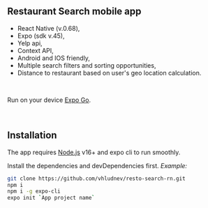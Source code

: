 ## Restaurant Search mobile app

- React Native (v.0.68),
- Expo (sdk v.45),
- Yelp api,
- Context API,
- Android and IOS friendly,
- Multiple search filters and sorting opportunities, 
- Distance to restaurant based on user's geo location calculation.

<br />

Run on your device [Expo Go](https://expo.dev/@vjappcoder/react-native-restaurant-app?serviceType=classic&distribution=expo-go).

<br/>

## Installation

The app requires [Node.js](https://nodejs.org/) v16+ and expo cli to run smoothly.

Install the dependencies and devDependencies first. _Example:_

```sh
git clone https://github.com/vhludnev/resto-search-rn.git
npm i
npm i -g expo-cli
expo init `App project name`

```

